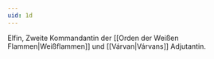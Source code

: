 ```yaml
---
uid: 1d
---
```

Elfin, Zweite Kommandantin der [[Orden der Weißen Flammen|Weißflammen]] und [[Várvan|Várvans]] Adjutantin.